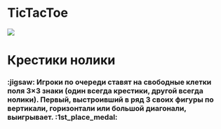 # TicTacToe

<div>
  <img src = "https://media.tenor.com/NR-Kr20l4d4AAAAi/anime-hi.gif" weight = "498">
</div>

<div>
  <h1>
    Крестики нолики
  </h1>
  <h3>
    :jigsaw: Игроки по очереди ставят на свободные клетки поля 3×3 знаки (один всегда крестики, другой всегда нолики). Первый, выстроивший в ряд 3 своих фигуры по вертикали, горизонтали или большой диагонали, выигрывает. :1st_place_medal:
  </h3>
</div>
